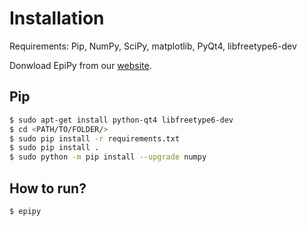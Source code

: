 # Installation

Requirements: Pip, NumPy, SciPy, matplotlib, PyQt4, libfreetype6-dev

Donwload EpiPy from our [website](http://ckaus.github.io/EpiPy/).

## Pip

```bash
$ sudo apt-get install python-qt4 libfreetype6-dev
$ cd <PATH/TO/FOLDER/>
$ sudo pip install -r requirements.txt
$ sudo pip install .
$ sudo python -m pip install --upgrade numpy
```

## How to run?

```bash
$ epipy
```
